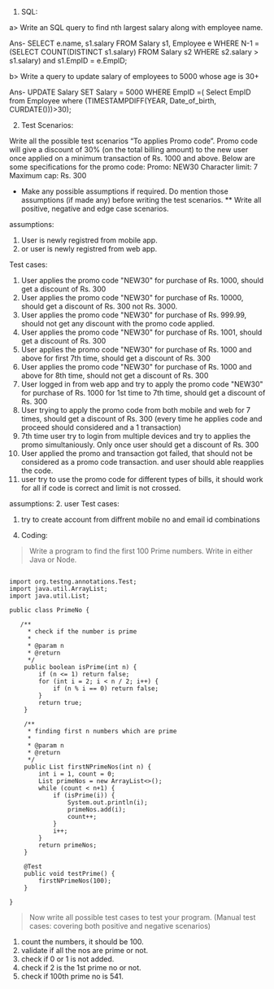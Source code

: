 1. SQL:

a>​ ​Write an SQL query to find nth largest salary along with employee name.

Ans- SELECT e.name, s1.salary FROM Salary s1, Employee e WHERE N-1 = (SELECT COUNT(DISTINCT s1.salary) FROM Salary s2 WHERE s2.salary > s1.salary) and s1.EmpID = e.EmpID;

b> Write a query to update salary of employees to 5000 whose age is 30+

Ans- UPDATE Salary SET Salary = 5000 WHERE EmpID =( Select EmpID from Employee where (TIMESTAMPDIFF(YEAR, Date_of_birth, CURDATE()))>30);


2. Test Scenarios:

Write all the possible test scenarios ​“To applies Promo code”​. Promo code will give a discount of 30% (on the total billing amount) to the new user once applied on a minimum transaction of Rs. 1000 and above. Below are some specifications for the promo code:
Promo:​ NEW30 Character limit:​ 7 Maximum cap: ​Rs.​ ​300
* Make any possible assumptions if required. Do mention those assumptions (if made any) before writing the test scenarios.
** Write all positive, negative and edge case scenarios.


assumptions:
1. User is newly registred from mobile app.
2. or user is newly registred from web app.


Test cases:
1. User applies the promo code "NEW30" for purchase of Rs. 1000, should get a discount of Rs. 300
2. User applies the promo code "NEW30" for purchase of Rs. 10000, should get a discount of Rs. 300 not Rs. 3000.
3. User applies the promo code "NEW30" for purchase of Rs. 999.99, should not get any discount with the promo code applied.
4. User applies the promo code "NEW30" for purchase of Rs. 1001, should get a discount of Rs. 300
5. User applies the promo code "NEW30" for purchase of Rs. 1000 and above for first 7th time, should get a discount of Rs. 300
6. User applies the promo code "NEW30" for purchase of Rs. 1000 and above for 8th time, should not get a discount of Rs. 300
7. User logged in from web app and try to apply the promo code "NEW30" for purchase of Rs. 1000 for 1st time to 7th time, should get a discount of Rs. 300
8. User trying to apply the promo code from both mobile  and web for 7 times, should get a discount of Rs. 300 (every time he applies code and proceed should considered and a 1 transaction)
9. 7th time user try to login from multiple devices and try to applies the promo simultaniously. Only once user should get a discount of Rs. 300
10. User applied the promo and transaction got failed, that should not be considered as a promo code transaction. and user should able reapplies the code.
11. user try to use the promo code for different types of bills, it should work for all if code is correct and limit is not crossed.

assumptions: 
2. user 
Test cases: 
1. try to create account from diffrent mobile no and email id combinations




4) Coding:

> Write a program to find the first 100 Prime numbers. Write in either Java or Node.

```package com.automation.api;

import org.testng.annotations.Test;
import java.util.ArrayList;
import java.util.List;

public class PrimeNo {
    
   /**
     * check if the number is prime
     *
     * @param n
     * @return
     */
    public boolean isPrime(int n) {
        if (n <= 1) return false;
        for (int i = 2; i < n / 2; i++) {
            if (n % i == 0) return false;
        }
        return true;
    }

    /**
     * finding first n numbers which are prime
     *
     * @param n
     * @return
     */
    public List firstNPrimeNos(int n) {
        int i = 1, count = 0;
        List primeNos = new ArrayList<>();
        while (count < n+1) {
            if (isPrime(i)) {
                System.out.println(i);
                primeNos.add(i);
                count++;
            }
            i++;
        }
        return primeNos;
    }

    @Test
    public void testPrime() {
        firstNPrimeNos(100);
    }

}
```


> Now write all possible test cases to test your program. (Manual test cases: covering both positive and negative scenarios)

1. count the numbers, it should be 100.
2. validate if all the nos are prime or not.
3. check if 0 or 1 is not added.
4. check if 2 is the 1st prime no or not.
5. check if 100th prime no is 541.